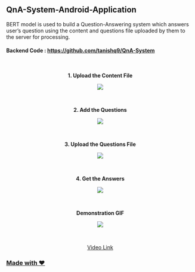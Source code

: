 ## QnA-System-Android-Application
BERT model is used to build a Question-Answering system which answers user’s question using the content and questions file uploaded by them to the server for processing. 

#### Backend Code : https://github.com/tanishq9/QnA-System

<br>

<p align="center">
  <b>1. Upload the Content File</b>
</p> 
<p align="center">
  <img src="https://user-images.githubusercontent.com/35667308/70454409-62b88100-1ad0-11ea-9d2e-617358b32261.jpg">  
</p>
<br>

<p align="center">
  <b>2. Add the Questions</b>
</p> 
<p align="center">
  <img src="https://user-images.githubusercontent.com/35667308/70454407-621fea80-1ad0-11ea-8a19-8817b788a63a.jpg">  
</p>
<br>

<p align="center">
  <b>3. Upload the Questions File</b>
</p> 
<p align="center">
  <img src="https://user-images.githubusercontent.com/35667308/70454405-621fea80-1ad0-11ea-90ca-da5534f1f177.jpg">  
</p>
<br>

<p align="center">
  <b>4. Get the Answers</b>
</p> 
<p align="center">
  <img src="https://user-images.githubusercontent.com/35667308/70454410-62b88100-1ad0-11ea-89f1-44bef0efc69b.jpg">  
</p>
<br>

<p align="center">
  <b>Demonstration GIF</b>
</p>
<p align="center">
  <img src="https://user-images.githubusercontent.com/35667308/70457873-fab96900-1ad6-11ea-9314-d69081d96c98.gif">  
</p>
<br>
<p align="center">
  <a href="https://www.youtube.com/watch?v=VQOaiabFpR0">Video Link</b>
</p>


### Made with :heart:





